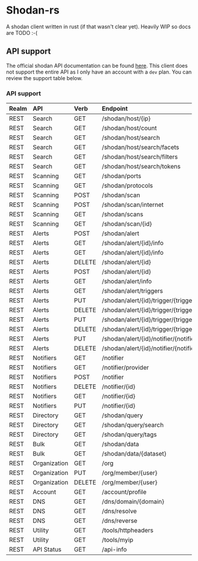 # Shodan-rs

A shodan client written in rust (if that wasn't clear yet). Heavily WIP so docs are TODO :-(

## API support
The official shodan API documentation can be found [here](https://developer.shodan.io/api).
This client does not support the entire API as I only have an account with a `dev` plan.
You can review the support table below.

### API support
| Realm | API          | Verb   | Endpoint                                              |       Support        |
|:------|:-------------|:-------|:------------------------------------------------------|:--------------------:|
| REST  | Search       | GET    | /shodan/host/{ip}                                     | :white_large_square: |
| REST  | Search       | GET    | /shodan/host/count                                    | :white_large_square: |
| REST  | Search       | GET    | /shodan/host/search                                   | :white_large_square: |
| REST  | Search       | GET    | /shodan/host/search/facets                            | :white_large_square: |
| REST  | Search       | GET    | /shodan/host/search/filters                           | :white_large_square: |
| REST  | Search       | GET    | /shodan/host/search/tokens                            | :white_large_square: |
| REST  | Scanning     | GET    | /shodan/ports                                         |  :white_check_mark:  |
| REST  | Scanning     | GET    | /shodan/protocols                                     |  :white_check_mark:  |
| REST  | Scanning     | POST   | /shodan/scan                                          | :white_large_square: |
| REST  | Scanning     | POST   | /shodan/scan/internet                                 | :white_large_square: |
| REST  | Scanning     | GET    | /shodan/scans                                         | :white_large_square: |
| REST  | Scanning     | GET    | /shodan/scan/{id}                                     | :white_large_square: |
| REST  | Alerts       | POST   | /shodan/alert                                         | :white_large_square: |
| REST  | Alerts       | GET    | /shodan/alert/{id}/info                               | :white_large_square: |
| REST  | Alerts       | GET    | /shodan/alert/{id}/info                               | :white_large_square: |
| REST  | Alerts       | DELETE | /shodan/alert/{id}                                    | :white_large_square: |
| REST  | Alerts       | POST   | /shodan/alert/{id}                                    | :white_large_square: |
| REST  | Alerts       | GET    | /shodan/alert/info                                    | :white_large_square: |
| REST  | Alerts       | GET    | /shodan/alert/triggers                                | :white_large_square: |
| REST  | Alerts       | PUT    | /shodan/alert/{id}/trigger/{trigger}                  | :white_large_square: |
| REST  | Alerts       | DELETE | /shodan/alert/{id}/trigger/{trigger}                  | :white_large_square: |
| REST  | Alerts       | PUT    | /shodan/alert/{id}/trigger/{trigger}/ignore/{service} | :white_large_square: |
| REST  | Alerts       | DELETE | /shodan/alert/{id}/trigger/{trigger}/ignore/{service} | :white_large_square: |
| REST  | Alerts       | PUT    | /shodan/alert/{id}/notifier/{notifier_id}             | :white_large_square: |
| REST  | Alerts       | DELETE | /shodan/alert/{id}/notifier/{notifier_id}             | :white_large_square: |
| REST  | Notifiers    | GET    | /notifier                                             | :white_large_square: |
| REST  | Notifiers    | GET    | /notifier/provider                                    | :white_large_square: |
| REST  | Notifiers    | POST   | /notifier                                             | :white_large_square: |
| REST  | Notifiers    | DELETE | /notifier/{id}                                        | :white_large_square: |
| REST  | Notifiers    | GET    | /notifier/{id}                                        | :white_large_square: |
| REST  | Notifiers    | PUT    | /notifier/{id}                                        | :white_large_square: |
| REST  | Directory    | GET    | /shodan/query                                         | :white_large_square: |
| REST  | Directory    | GET    | /shodan/query/search                                  | :white_large_square: |
| REST  | Directory    | GET    | /shodan/query/tags                                    | :white_large_square: |
| REST  | Bulk         | GET    | /shodan/data                                          | :white_large_square: |
| REST  | Bulk         | GET    | /shodan/data/{dataset}                                | :white_large_square: |
| REST  | Organization | GET    | /org                                                  | :white_large_square: |
| REST  | Organization | PUT    | /org/member/{user}                                    | :white_large_square: |
| REST  | Organization | DELETE | /org/member/{user}                                    | :white_large_square: |
| REST  | Account      | GET    | /account/profile                                      |  :white_check_mark:  |
| REST  | DNS          | GET    | /dns/domain/{domain}                                  |  :white_check_mark:  |
| REST  | DNS          | GET    | /dns/resolve                                          |  :white_check_mark:  |
| REST  | DNS          | GET    | /dns/reverse                                          |  :white_check_mark:  |
| REST  | Utility      | GET    | /tools/httpheaders                                    |  :white_check_mark:  |
| REST  | Utility      | GET    | /tools/myip                                           |  :white_check_mark:  |
| REST  | API Status   | GET    | /api-info                                             |  :white_check_mark:  |